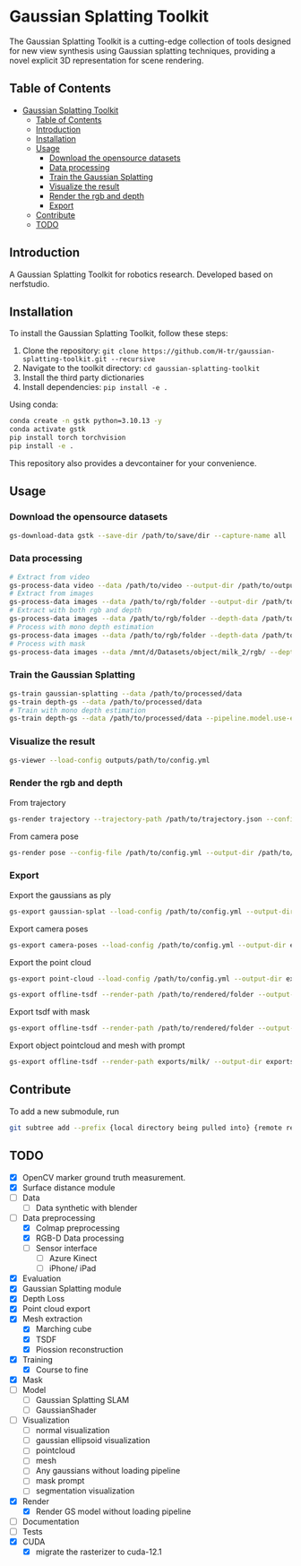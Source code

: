 # Gaussian Splatting Toolkit

The Gaussian Splatting Toolkit is a cutting-edge collection of tools designed for new view synthesis using Gaussian splatting techniques, providing a novel explicit 3D representation for scene rendering.

## Table of Contents

- [Gaussian Splatting Toolkit](#gaussian-splatting-toolkit)
  - [Table of Contents](#table-of-contents)
  - [Introduction](#introduction)
  - [Installation](#installation)
  - [Usage](#usage)
    - [Download the opensource datasets](#download-the-opensource-datasets)
    - [Data processing](#data-processing)
    - [Train the Gaussian Splatting](#train-the-gaussian-splatting)
    - [Visualize the result](#visualize-the-result)
    - [Render the rgb and depth](#render-the-rgb-and-depth)
    - [Export](#export)
  - [Contribute](#contribute)
  - [TODO](#todo)

## Introduction

A Gaussian Splatting Toolkit for robotics research. Developed based on nerfstudio.

## Installation

To install the Gaussian Splatting Toolkit, follow these steps:

1. Clone the repository: `git clone https://github.com/H-tr/gaussian-splatting-toolkit.git --recursive`
2. Navigate to the toolkit directory: `cd gaussian-splatting-toolkit`
3. Install the third party dictionaries
4. Install dependencies: `pip install -e .`

Using conda:

```bash
conda create -n gstk python=3.10.13 -y
conda activate gstk
pip install torch torchvision
pip install -e .
```

This repository also provides a devcontainer for your convenience.

## Usage

### Download the opensource datasets

```bash
gs-download-data gstk --save-dir /path/to/save/dir --capture-name all
```

### Data processing

```bash
# Extract from video
gs-process-data video --data /path/to/video --output-dir /path/to/output-dir --num-frames-target 1000
# Extract from images
gs-process-data images --data /path/to/rgb/folder --output-dir /path/to/output-dir
# Extract with both rgb and depth
gs-process-data images --data /path/to/rgb/folder --depth-data /path/to/depth/folder --output-dir /path/to/output-dir
# Process with mono depth estimation
gs-process-data images --data /path/to/rgb/folder --depth-data /path/to/depth/folder --using-est-depth --output-dir /path/to/output-dir
# Process with mask
gs-process-data images --data /mnt/d/Datasets/object/milk_2/rgb/ --depth-data /mnt/d/Datasets/object/milk_2/depth_est/ --using-est-depth --mask-data /mnt/d/Datasets/object/milk_2/masks/ --output-dir /mnt/d/Datasets/gs-recon/object/milk_mask
```

### Train the Gaussian Splatting

```bash
gs-train gaussian-splatting --data /path/to/processed/data
gs-train depth-gs --data /path/to/processed/data
# Train with mono depth estimation
gs-train depth-gs --data /path/to/processed/data --pipeline.model.use-est-depth True
```

### Visualize the result

```bash
gs-viewer --load-config outputs/path/to/config.yml
```

### Render the rgb and depth

From trajectory

```bash
gs-render trajectory --trajectory-path /path/to/trajectory.json --config-file /path/to/ckpt/config.yml
```

From camera pose

```bash
gs-render pose --config-file /path/to/config.yml --output-dir /path/to/output/folder/
```

### Export

Export the gaussians as ply

```bash
gs-export gaussian-splat --load-config /path/to/config.yml --output-dir exports/gaussians/
```

Export camera poses

```bash
gs-export camera-poses --load-config /path/to/config.yml --output-dir exports/cameras/
```

Export the point cloud

```bash
gs-export point-cloud --load-config /path/to/config.yml --output-dir exports/pcd/
```

```bash
gs-export offline-tsdf --render-path /path/to/rendered/folder --output-dir exports/tsdf/
```

Export tsdf with mask

```bash
gs-export offline-tsdf --render-path /path/to/rendered/folder --output-dir exports/tsdf/ --mask-path /path/to/mask
```

Export object pointcloud and mesh with prompt

```bash
gs-export offline-tsdf --render-path exports/milk/ --output-dir exports/tsdf/milk_text_seg --seg-prompt your.prompt
```

## Contribute

To add a new submodule, run

```bash
git subtree add --prefix {local directory being pulled into} {remote repo URL} {remote branch} --squash
```

## TODO

- [x] OpenCV marker ground truth measurement.
- [x] Surface distance module
- [ ] Data
  - [ ] Data synthetic with blender
- [ ] Data preprocessing
  - [x] Colmap preprocessing
  - [x] RGB-D Data processing
  - [ ] Sensor interface
    - [ ] Azure Kinect
    - [ ] iPhone/ iPad
- [x] Evaluation
- [x] Gaussian Splatting module
- [x] Depth Loss
- [x] Point cloud export
- [x] Mesh extraction
  - [x] Marching cube
  - [x] TSDF
  - [x] Piossion reconstruction
- [x] Training
  - [x] Course to fine
- [x] Mask
- [ ] Model
  - [ ] Gaussian Splatting SLAM
  - [ ] GaussianShader
- [ ] Visualization
  - [ ] normal visualization
  - [ ] gaussian ellipsoid visualization
  - [ ] pointcloud
  - [ ] mesh
  - [ ] Any gaussians without loading pipeline
  - [ ] mask prompt
  - [ ] segmentation visualization
- [x] Render
  - [x] Render GS model without loading pipeline
- [ ] Documentation
- [ ] Tests
- [x] CUDA
  - [x] migrate the rasterizer to cuda-12.1
